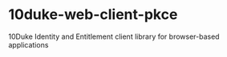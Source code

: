 # 10duke-web-client-pkce
10Duke Identity and Entitlement client library for browser-based applications
